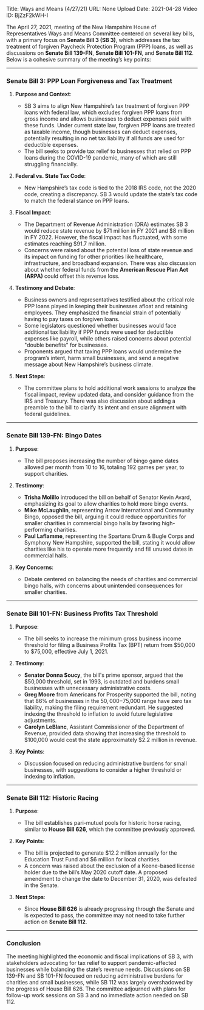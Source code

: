 Title: Ways and Means (4/27/21)
URL: None
Upload Date: 2021-04-28
Video ID: BjZzF2kWH-I

The April 27, 2021, meeting of the New Hampshire House of Representatives Ways and Means Committee centered on several key bills, with a primary focus on **Senate Bill 3 (SB 3)**, which addresses the tax treatment of forgiven Paycheck Protection Program (PPP) loans, as well as discussions on **Senate Bill 139-FN**, **Senate Bill 101-FN**, and **Senate Bill 112**. Below is a cohesive summary of the meeting’s key points:

---

### **Senate Bill 3: PPP Loan Forgiveness and Tax Treatment**
1. **Purpose and Context**:
   - SB 3 aims to align New Hampshire’s tax treatment of forgiven PPP loans with federal law, which excludes forgiven PPP loans from gross income and allows businesses to deduct expenses paid with these funds. Under current state law, forgiven PPP loans are treated as taxable income, though businesses can deduct expenses, potentially resulting in no net tax liability if all funds are used for deductible expenses.
   - The bill seeks to provide tax relief to businesses that relied on PPP loans during the COVID-19 pandemic, many of which are still struggling financially.

2. **Federal vs. State Tax Code**:
   - New Hampshire’s tax code is tied to the 2018 IRS code, not the 2020 code, creating a discrepancy. SB 3 would update the state’s tax code to match the federal stance on PPP loans.

3. **Fiscal Impact**:
   - The Department of Revenue Administration (DRA) estimates SB 3 would reduce state revenue by $71 million in FY 2021 and $8 million in FY 2022. However, the fiscal impact has fluctuated, with some estimates reaching $91.7 million.
   - Concerns were raised about the potential loss of state revenue and its impact on funding for other priorities like healthcare, infrastructure, and broadband expansion. There was also discussion about whether federal funds from the **American Rescue Plan Act (ARPA)** could offset this revenue loss.

4. **Testimony and Debate**:
   - Business owners and representatives testified about the critical role PPP loans played in keeping their businesses afloat and retaining employees. They emphasized the financial strain of potentially having to pay taxes on forgiven loans.
   - Some legislators questioned whether businesses would face additional tax liability if PPP funds were used for deductible expenses like payroll, while others raised concerns about potential "double benefits" for businesses.
   - Proponents argued that taxing PPP loans would undermine the program’s intent, harm small businesses, and send a negative message about New Hampshire’s business climate.

5. **Next Steps**:
   - The committee plans to hold additional work sessions to analyze the fiscal impact, review updated data, and consider guidance from the IRS and Treasury. There was also discussion about adding a preamble to the bill to clarify its intent and ensure alignment with federal guidelines.

---

### **Senate Bill 139-FN: Bingo Dates**
1. **Purpose**:
   - The bill proposes increasing the number of bingo game dates allowed per month from 10 to 16, totaling 192 games per year, to support charities.

2. **Testimony**:
   - **Trisha Molillo** introduced the bill on behalf of Senator Kevin Avard, emphasizing its goal to allow charities to hold more bingo events.
   - **Mike McLaughlin**, representing Arrow International and Community Bingo, opposed the bill, arguing it could reduce opportunities for smaller charities in commercial bingo halls by favoring high-performing charities.
   - **Paul Laflamme**, representing the Spartans Drum & Bugle Corps and Symphony New Hampshire, supported the bill, stating it would allow charities like his to operate more frequently and fill unused dates in commercial halls.

3. **Key Concerns**:
   - Debate centered on balancing the needs of charities and commercial bingo halls, with concerns about unintended consequences for smaller charities.

---

### **Senate Bill 101-FN: Business Profits Tax Threshold**
1. **Purpose**:
   - The bill seeks to increase the minimum gross business income threshold for filing a Business Profits Tax (BPT) return from $50,000 to $75,000, effective July 1, 2021.

2. **Testimony**:
   - **Senator Donna Soucy**, the bill's prime sponsor, argued that the $50,000 threshold, set in 1993, is outdated and burdens small businesses with unnecessary administrative costs.
   - **Greg Moore** from Americans for Prosperity supported the bill, noting that 86% of businesses in the $50,000-$75,000 range have zero tax liability, making the filing requirement redundant. He suggested indexing the threshold to inflation to avoid future legislative adjustments.
   - **Carolyn LeBlanc**, Assistant Commissioner of the Department of Revenue, provided data showing that increasing the threshold to $100,000 would cost the state approximately $2.2 million in revenue.

3. **Key Points**:
   - Discussion focused on reducing administrative burdens for small businesses, with suggestions to consider a higher threshold or indexing to inflation.

---

### **Senate Bill 112: Historic Racing**
1. **Purpose**:
   - The bill establishes pari-mutuel pools for historic horse racing, similar to **House Bill 626**, which the committee previously approved.

2. **Key Points**:
   - The bill is projected to generate $12.2 million annually for the Education Trust Fund and $6 million for local charities.
   - A concern was raised about the exclusion of a Keene-based license holder due to the bill’s May 2020 cutoff date. A proposed amendment to change the date to December 31, 2020, was defeated in the Senate.

3. **Next Steps**:
   - Since **House Bill 626** is already progressing through the Senate and is expected to pass, the committee may not need to take further action on **Senate Bill 112**.

---

### **Conclusion**
The meeting highlighted the economic and fiscal implications of SB 3, with stakeholders advocating for tax relief to support pandemic-affected businesses while balancing the state’s revenue needs. Discussions on SB 139-FN and SB 101-FN focused on reducing administrative burdens for charities and small businesses, while SB 112 was largely overshadowed by the progress of House Bill 626. The committee adjourned with plans for follow-up work sessions on SB 3 and no immediate action needed on SB 112.